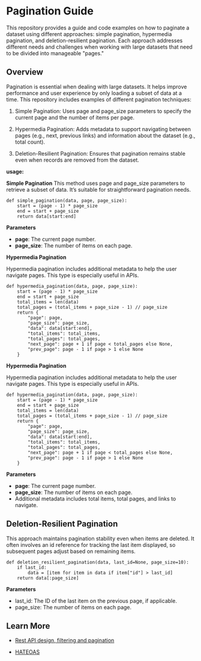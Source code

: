 # Pagination Guide

This repository provides a guide and code examples on how to paginate a dataset using different approaches: simple pagination, hypermedia pagination, and deletion-resilient pagination. Each approach addresses different needs and challenges when working with large datasets that need to be divided into manageable "pages."

## Overview

Pagination is essential when dealing with large datasets. It helps improve performance and user experience by only loading a subset of data at a time. This repository includes examples of different pagination techniques:

1. Simple Pagination: Uses page and page_size parameters to specify the current page and the number of items per page.

2. Hypermedia Pagination: Adds metadata to support navigating between pages (e.g., next, previous links) and information about the dataset (e.g., total count).

3. Deletion-Resilient Pagination: Ensures that pagination remains stable even when records are removed from the dataset.


**usage:**

**Simple Pagination**
This method uses page and page_size parameters to retrieve a subset of data. It’s suitable for straightforward pagination needs.

```
def simple_pagination(data, page, page_size):
    start = (page - 1) * page_size
    end = start + page_size
    return data[start:end]
```

**Parameters**

- **page**: The current page number.
- **page_size**: The number of items on each page.

**Hypermedia Pagination**

Hypermedia pagination includes additional metadata to help the user navigate pages. This type is especially useful in APIs.

```
def hypermedia_pagination(data, page, page_size):
    start = (page - 1) * page_size
    end = start + page_size
    total_items = len(data)
    total_pages = (total_items + page_size - 1) // page_size
    return {
        "page": page,
        "page_size": page_size,
        "data": data[start:end],
        "total_items": total_items,
        "total_pages": total_pages,
        "next_page": page + 1 if page < total_pages else None,
        "prev_page": page - 1 if page > 1 else None
    }
```

**Hypermedia Pagination**

Hypermedia pagination includes additional metadata to help the user navigate pages. This type is especially useful in APIs.

```
def hypermedia_pagination(data, page, page_size):
    start = (page - 1) * page_size
    end = start + page_size
    total_items = len(data)
    total_pages = (total_items + page_size - 1) // page_size
    return {
        "page": page,
        "page_size": page_size,
        "data": data[start:end],
        "total_items": total_items,
        "total_pages": total_pages,
        "next_page": page + 1 if page < total_pages else None,
        "prev_page": page - 1 if page > 1 else None
    }
```

**Parameters**

- **page**: The current page number.
- **page_size**: The number of items on each page.
- Additional metadata includes total items, total pages, and links to navigate.


## Deletion-Resilient Pagination

This approach maintains pagination stability even when items are deleted. It often involves an id reference for tracking the last item displayed, so subsequent pages adjust based on remaining items.

```
def deletion_resilient_pagination(data, last_id=None, page_size=10):
    if last_id:
        data = [item for item in data if item["id"] > last_id]
    return data[:page_size]
```

**Parameters**

- last_id: The ID of the last item on the previous page, if applicable.
- page_size: The number of items on each page.


## Learn More

- [Rest API design, filtering and pagination](https://www.moesif.com/blog/technical/api-design/REST-API-Design-Filtering-Sorting-and-Pagination/#pagination)

- [HATEOAS](https://en.wikipedia.org/wiki/HATEOAS)